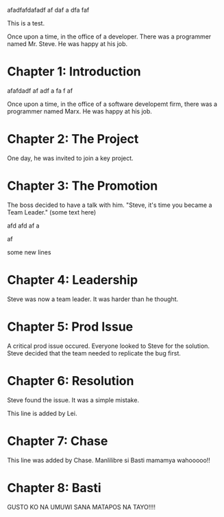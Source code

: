 afadfafdafadf
af
daf
a
dfa
faf

This is a test.

Once upon a time, in the office of a developer.
There was a programmer named Mr. Steve.
He was happy at his job.

# Chapter 1: Introduction

afafdadf
af
adf
a
fa
f
af

Once upon a time, in the office of a software developemt firm, there was a programmer named Marx. He was happy at his job.

# Chapter 2: The Project
One day, he was invited to join a key project.

# Chapter 3: The Promotion
The boss decided to have a talk with him. "Steve, it's time you became a Team Leader."
(some text here)

afd
afd
af
a

af


some new lines

# Chapter 4: Leadership

Steve was now a team leader. It was harder than he thought.

# Chapter 5: Prod Issue

A critical prod issue occured. Everyone looked to Steve for the solution. Steve decided that the team needed to replicate the bug first.

# Chapter 6: Resolution

Steve found the issue. It was a simple mistake.

This line is added by Lei.

# Chapter 7: Chase 
This line was added by Chase.
Manlilibre si Basti mamamya wahooooo!!


# Chapter 8: Basti
GUSTO KO NA UMUWI SANA MATAPOS NA TAYO!!!!
